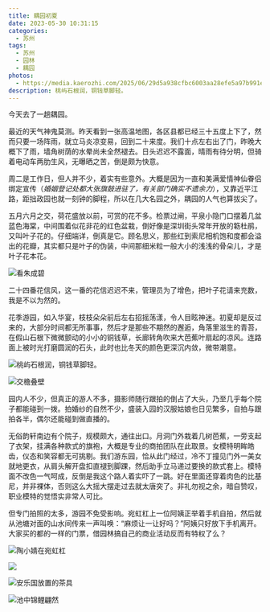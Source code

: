 ```yaml
---
title: 耦园初夏
date: 2023-05-30 10:31:15
categories:
  - 苏州
tags:
  - 苏州
  - 园林
  - 耦园
photos:
  - https://media.kaerozhi.com/2025/06/29d5a938cfbc6003aa28efe5a97b991e.webp
description: 桃屿石根润，铜钱草脚轻。
---
```

今天去了一趟耦园。

最近的天气神鬼莫测。昨天看到一张高温地图，各区县都已经三十五度上下了，然而只要一场阵雨，就立马炎凉变易，回到二十来度。我们十点左右出了门，昨晚大概下了雨，墙角树荫的水晕尚未全然褪去。日头迟迟不露面，晴雨有待分明，但骑着电动车两肋生风，无曝晒之苦，倒是颇为快意。

周二是工作日，但人并不少，着实有些意外。大概是因为一直和美满爱情神仙眷侣绑定宣传（*婚姻登记处都大张旗鼓进驻了，有关部门确实不遗余力*），又靠近平江路，距拙政园也就一刻钟的脚程，所以在几大名园之外，耦园的人气也算拔尖了。

<!-- more -->

五月六月之交，荷花盛放以前，可赏的花不多。检票过闸，平泉小隐门口摆着几盆蓝色海棠，中间围着似花非花的红色盆栽，倒好像是深圳街头常年开放的簕杜鹃，又叫叶子花的。仔细端详，倒真是它。顾名思义，那些红到索尼相机饱和度都会溢出的花瓣，其实都只是叶子的伪装，中间那细米粒一般大小的浅浅的骨朵儿，才是叶子花本花。

![看朱成碧](https://media.kaerozhi.com/2025/06/d58ec45ff0c68b4beada05e38d20b275.webp)

二十四番花信风，这一番的花信迟迟不来，管理员为了增色，把叶子花请来充数，我是不以为然的。

花季游园，如入华宴，枝枝朵朵前后左右招摇荡漾，令人目眩神迷。初夏却是反过来的，大部分时间都无所事事，然后才是那些不期然的邂逅，角落里滋生的青苔，在假山石根下微微颤动的小小的铜钱草，长廊转角吹来大芭蕉叶扇起的凉风。连路面上被时光打磨圆润的石头，此时也比冬天的颜色更深沉内敛，微带潮意。

![桃屿石根润，铜钱草脚轻。](https://media.kaerozhi.com/2025/06/d522df96642bd93d75be443fe3225d9c.webp)

![交檐叠壁](https://media.kaerozhi.com/2025/06/e8541ddab8d26ac66fe987e348a3b827.webp)

园内人不少，但真正的游人不多，摄影师随行跟拍的倒占了大头，乃至几乎每个院子都能碰到一拨。拍婚纱的自然不少，盛装入园的汉服姑娘也日见繁多，自拍与跟拍各半，偶尔还能碰到做直播的。

无俗韵轩南边有个院子，规模颇大，通往出口。月洞门外栽着几树芭蕉，一旁支起了衣架，挂满各种款式的旗袍，大概是专业的商拍团队在此取景。女模特明眸皓齿，仪态和笑容都无可挑剔。我们游东园，恰从此门经过，冷不丁撞见门外一美女就地更衣，从肩头解开盘扣直褪到脚踝，然后助手立马递过要换的款式套上。模特面不改色一气呵成，反倒是我这个路人着实吓了一跳。好在里面还穿着肉色的比基尼，并非裸体，否则这么大摇大摆走过去就太唐突了。非礼勿视之余，暗自赞叹，职业模特的觉悟实非常人可比。

但专门拍照的太多，游园不免受影响。宛虹杠上一位阿姨正举着手机自拍，然后就从池塘对面的山水间传来一声叫唤：“麻烦让一让好吗？”阿姨只好放下手机离开。大家买的都的一样的门票，借园林搞自己的商业活动反而有特权了么？

![陶小婧在宛虹杠](https://media.kaerozhi.com/2025/06/58306779b4b1cec2a2e912e9ba8f386f.webp)

![](https://media.kaerozhi.com/2025/06/5d75770d66f7d892c87cbac1b6e00888.webp)

![安乐国放置的茶具](https://media.kaerozhi.com/2025/06/5cc71834fff875a751fb7260679b7fb4.webp)

![池中锦鲤翩然](https://media.kaerozhi.com/2025/06/ab1b5748c0a731a6f1c229b795504e5f.webp)

